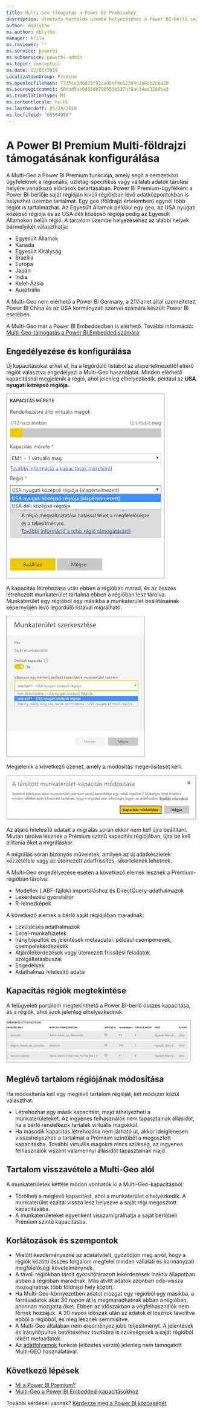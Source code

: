 ```yaml
---
title: Multi-Geo-támogatás a Power BI Premiumhoz
description: Útmutató tartalom üzembe helyezéséhez a Power BI-bérlő saját régióján kívüli régiókban lévő adatközpontokban.
author: mgblythe
ms.author: mblythe
manager: kfile
ms.reviewer: ''
ms.service: powerbi
ms.subservice: powerbi-admin
ms.topic: conceptual
ms.date: 02/05/2019
LocalizationGroup: Premium
ms.openlocfilehash: 7735ce3d6d28f51ca95efbe12394c2e0cb2cba29
ms.sourcegitcommit: 60dad5aa0d85db790553e537bf8ac34ee3289ba3
ms.translationtype: MT
ms.contentlocale: hu-HU
ms.lasthandoff: 05/29/2019
ms.locfileid: "65564950"
---
```

# <a name="configure-multi-geo-support-for-power-bi-premium"></a>A Power BI Premium Multi-földrajzi támogatásának konfigurálása

A Multi-Geo a Power BI Premium funkciója, amely segít a nemzetközi ügyfeleknek a regionális, üzletág-specifikus vagy vállalati adatok tárolási helyére vonatkozó előírások betartásában. Power BI Premium-ügyfélként a Power BI-bérlője saját régióján kívüli régiókban lévő adatközpontokban is helyezhet üzembe tartalmat. Egy geo (földrajzi értelemben) egynél több régiót is tartalmazhat. Az Egyesült Államok például egy geo, az USA nyugati középső régiója és az USA déli középső régiója pedig az Egyesült Államokon belüli régió. A tartalom üzembe helyezéséhez az alábbi helyek bármelyikét választhatja:

- Egyesült Államok
- Kanada
- Egyesült Királyság
- Brazília
- Európa
- Japán
- India
- Kelet-Ázsia
- Ausztrália

A Multi-Geo nem elérhető a Power BI Germany, a 21Vianet által üzemeltetett Power BI China és az USA kormányzati szervei számára készült Power BI esetében.

A Multi-Geo már a Power BI Embeddedben is elérhető. További információ: [Multi-Geo-támogatás a Power BI Embedded számára](developer/embedded-multi-geo.md).

## <a name="enable-and-configure"></a>Engedélyezése és konfigurálása

Új kapacitásokat érhet el, ha a legördülő listából az alapértelmezettől eltérő régiót választva engedélyezi a Multi-Geo használatát.  Minden elérhető kapacitásnál megjelenik a régió, ahol jelenleg elhelyezkedik, például az **USA nyugati középső régiója**.

![Kapacitás mérete: régió kiválasztása. Power BI Multi-Geo](media/service-admin-premium-multi-geo/power-bi-multi-geo-capacity-size.png)

A kapacitás létrehozása után ebben a régióban marad, és az összes létrehozott munkaterület tartalma ebben a régióban lesz tárolva. Munkaterület egy régióból egy másikba a munkaterület beállításainak képernyőjén lévő legördülő listával migrálható.

![Munkaterület szerkesztése: Rendelkezésre álló kapacitás kiválasztása. Power BI Multi-Geo](media/service-admin-premium-multi-geo/power-bi-multi-geo-edit-workspace.png)

Megjelenik a következő üzenet, amely a módosítás megerősítését kéri.

![Hozzárendelt munkaterület módosításának megerősítése](media/service-admin-premium-multi-geo/power-bi-multi-geo-change-assigned-workspace-capacity.png)

Az átjáró hitelesítő adatait a migrálás során ekkor nem kell újra beállítani.  Miután tárolva lesznek a Prémium szintű kapacitás régiójában, újra be kell állítania őket a migráláskor.

A migrálás során bizonyos műveletek, amilyen az új adatkészletek közzététele vagy az ütemezett adatfrissítés, sikertelenek lehetnek.  

A Multi-Geo engedélyezése esetén a következő elemek lesznek a Prémium-régióban tárolva:

- Modellek (.ABF-fájlok) importáláshoz és DirectQuery-adathalmazok
- Lekérdezési gyorsítótár
- R-lemezképek

A következő elemek a bérlő saját régiójában maradnak:

- Leküldéses adathalmazok
- Excel-munkafüzetek
- Irányítópultok és jelentések metaadatai: például csempenevek, csempelekérdezések
- Átjárólekérdezések vagy ütemezett frissítési feladatok szolgáltatásbuszai
- Engedélyek
- Adathalmaz hitelesítő adatai

## <a name="view-capacity-regions"></a>Kapacitás régiók megtekintése

A felügyeleti portálom megtekinthető a Power BI-bérlő összes kapacitása, és a régiók, ahol azok jelenleg elhelyezkednek.

![Prémium szintű kapacitások megtekintése](media/service-admin-premium-multi-geo/power-bi-multi-geo-premium-capacities.png) 

## <a name="change-the-region-for-existing-content"></a>Meglévő tartalom régiójának módosítása

Ha módosítania kell egy meglévő tartalom régióját, két módszer közül választhat.

- Létrehozhat egy másik kapacitást, majd áthelyezheti a munkaterületeket. Az ingyenes felhasználók nem tapasztalnak állásidőt, ha a bérlő rendelkezik tartalék virtuális magokkal.
- Ha második kapacitás létrehozása nem járható út, akkor ideiglenesen visszahelyezheti a tartalmat a Prémium szintűből a megosztott kapacitásba. További virtuális magokra nincs szükség, az ingyenes felhasználók viszont valamennyi állásidőt tapasztalnak majd.

## <a name="move-content-out-of-multi-geo"></a>Tartalom visszavétele a Multi-Geo alól  

A munkaterületek kétféle módon vonhatók ki a Multi-Geo-kapacitásból:

- Törölheti a meglévő kapacitást, ahol a munkaterület elhelyezkedik.  A munkaterület ezáltal vissza lesz helyezve a saját régi megosztott kapacitásába.
- A munkaterületeket egyenként visszamigrálhatja a saját bérlőbeli Prémium szintű kapacitásba.

## <a name="limitations-and-considerations"></a>Korlátozások és szempontok

- Mielőtt kezdeményezné az adatátvitelt, győződjön meg arról, hogy a régiók közötti összes forgalom megfelel minden vállalati és kormányzati megfelelőségi követelménynek.
- A távoli régiókban tárolt gyorsítótárazott lekérdezések inaktív állapotban abban a régióban maradnak. Más átvitt adatok azonban oda-vissza mozoghatnak több földrajzi hely között.
- Ha Multi-Geo-környezetben adatot mozgat egy régióból egy másikba, a forrásadatok akár 30 napon át is megmaradhatnak abban a régióban, ahonnan mozgatta őket. Ebben az időszakban a végfelhasználók nem férnek hozzájuk. A 30 napos időszak után az adatok el lesznek távolítva ebből a régióból, és meg lesznek semmisítve.
- A Multi-Geo általában nem eredményez jobb teljesítményt. A jelentések és irányítópultok betöltéséhez továbbra is szükségesek a saját régióból lekért metaadatok.
- Az [adatfolyamok](service-dataflows-overview.md) funkció (előzetes verzió) jelenleg nem támogatott Multi-GEO használatával.

## <a name="next-steps"></a>Következő lépések

- [Mi a Power BI Premium?](service-premium-what-is.md)
- [Multi-Geo a Power BI Embedded-kapacitásokhoz](developer/embedded-multi-geo.md)

További kérdései vannak? [Kérdezze meg a Power BI közösségét](http://community.powerbi.com/)
